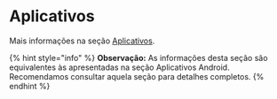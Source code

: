# Aplicativos

Mais informações na seção [Aplicativos](broken-reference).

{% hint style="info" %}
**Observação:** As informações desta seção são equivalentes às apresentadas na seção Aplicativos Android. Recomendamos consultar aquela seção para detalhes completos.
{% endhint %}
